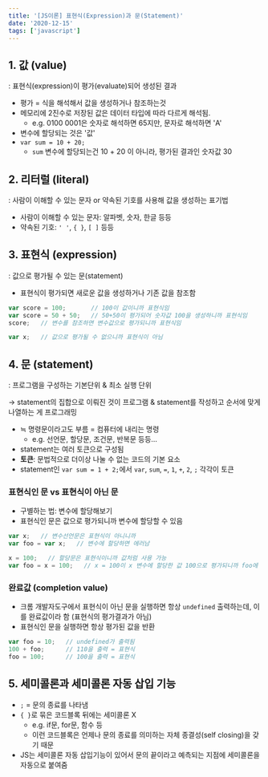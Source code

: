 ```yaml
---
title: '[JS이론] 표현식(Expression)과 문(Statement)'
date: '2020-12-15'
tags: ['javascript']
---
```


## 1. 값 (value)

: 표현식(expression)이 평가(evaluate)되어 생성된 결과

- 평가 = 식을 해석해서 값을 생성하거나 참조하는것
- 메모리에 2진수로 저장된 값은 데이터 타입에 따라 다르게 해석됨.
  - e.g. 0100 0001은 숫자로 해석하면 65지만, 문자로 해석하면 'A'
- 변수에 할당되는 것은 '값'
- `var sum = 10 + 20;`
  - `sum` 변수에 할당되는건 10 + 20 이 아니라, 평가된 결과인 숫자값 30

## 2. 리터럴 (literal)

: 사람이 이해할 수 있는 문자 or 약속된 기호를 사용해 값을 생성하는 표기법

- 사람이 이해할 수 있는 문자: 알파벳, 숫자, 한글 등등
- 약속된 기호: `' '`, `{ }`, `[ ]` 등등

## 3. 표현식 (expression)

: 값으로 평가될 수 있는 문(statement)

- 표현식이 평가되면 새로운 값을 생성하거나 기존 값을 참조함

```js
var score = 100;       // 100이 값이니까 표현식임
var score = 50 + 50;   // 50+50이 평가되어 숫자값 100을 생성하니까 표현식임
score;   // 변수를 참조하면 변수값으로 평가되니까 표현식임

var x;   // 값으로 평가될 수 없으니까 표현식이 아님
```

## 4. 문 (statement)

: 프로그램을 구성하는 기본단위 & 최소 실행 단위

→ statement의 집합으로 이뤄진 것이 프로그램 & statement를 작성하고 순서에 맞게 나열하는 게 프로그래밍

- ≒ 명령문이라고도 부름 = 컴퓨터에 내리는 명령
  - e.g. 선언문, 할당문, 조건문, 반복문 등등...
- statement는 여러 토큰으로 구성됨
- **토큰**: 문법적으로 더이상 나눌 수 없는 코드의 기본 요소
- statement인 `var sum = 1 + 2;`에서 `var`, `sum`, `=`, `1`, `+`, `2`, `;` 각각이 토큰

### 표현식인 문 vs 표현식이 아닌 문

- 구별하는 법: 변수에 할당해보기
- 표현식인 문은 값으로 평가되니까 변수에 할당할 수 있음

```js
var x;   // 변수선언문은 표현식이 아니니까
var foo = var x;   // 변수에 할당하면 에러남

x = 100;   // 할당문은 표현식이니까 값처럼 사용 가능
var foo = x = 100;   // x = 100이 x 변수에 할당한 값 100으로 평가되니까 foo에 100이 할당됨
```

### 완료값 (completion value)

- 크롬 개발자도구에서 표현식이 아닌 문을 실행하면 항상 `undefined` 출력하는데, 이를 완료값이라 함 (표현식의 평가결과가 아님)
- 표현식인 문을 실행하면 항상 평가된 값을 반환

```js
var foo = 10;   // undefined가 출력됨
100 + foo;      // 110을 출력 = 표현식
foo = 100;      // 100을 출력 = 표현식
```

## 5. 세미콜론과 세미콜론 자동 삽입 기능

- `;` = 문의 종료를 나타냄
- `{ }`로 묶은 코드블록 뒤에는 세미콜론 X
  - e.g. if문, for문, 함수 등
  - 이런 코드블록은 언제나 문의 종료를 의미하는 자체 종결성(self closing)을 갖기 때문
- JS는 세미콜론 자동 삽입기능이 있어서 문의 끝이라고 예측되는 지점에 세미콜론을 자동으로 붙여줌